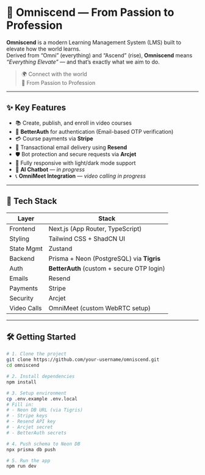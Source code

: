 # 🚀 Omniscend — From Passion to Profession

**Omniscend** is a modern Learning Management System (LMS) built to elevate how the world learns.  
Derived from “Omni” (everything) and “Ascend” (rise), **Omniscend** means _“Everything Elevate”_ — and that’s exactly what we aim to do.

> 🌍 Connect with the world  
> 🎯 From Passion to Profession

---

## ✨ Key Features

- 📚 Create, publish, and enroll in video courses
- 🔐 **BetterAuth** for authentication (Email-based OTP verification)
- 💳 Course payments via **Stripe**
- 📩 Transactional email delivery using **Resend**
- 🛡️ Bot protection and secure requests via **Arcjet**
- 🌙 Fully responsive with light/dark mode support
- 🤖 **AI Chatbot** — *in progress*
- 📞 **OmniMeet Integration** — *video calling in progress*

---

## 🔧 Tech Stack

| Layer        | Stack                                       |
|--------------|----------------------------------------------|
| Frontend     | Next.js (App Router, TypeScript)             |
| Styling      | Tailwind CSS + ShadCN UI                     |
| State Mgmt   | Zustand                                      |
| Backend      | Prisma + Neon (PostgreSQL) via **Tigris**    |
| Auth         | **BetterAuth** (custom + secure OTP login)   |
| Emails       | Resend                                       |
| Payments     | Stripe                                       |
| Security     | Arcjet                                       |
| Video Calls  | OmniMeet (custom WebRTC setup)               |

---

## 🛠 Getting Started

```bash
# 1. Clone the project
git clone https://github.com/your-username/omniscend.git
cd omniscend

# 2. Install dependencies
npm install

# 3. Setup environment
cp .env.example .env.local
# Fill in:
# - Neon DB URL (via Tigris)
# - Stripe keys
# - Resend API key
# - Arcjet secret
# - BetterAuth secrets

# 4. Push schema to Neon DB
npx prisma db push

# 5. Run the app
npm run dev
